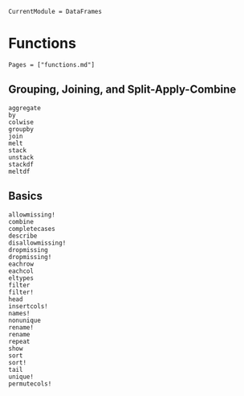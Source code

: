 ```@meta
CurrentModule = DataFrames
```

# Functions

```@index
Pages = ["functions.md"]
```

## Grouping, Joining, and Split-Apply-Combine

```@docs
aggregate
by
colwise
groupby
join
melt
stack
unstack
stackdf
meltdf
```

## Basics

```@docs
allowmissing!
combine
completecases
describe
disallowmissing!
dropmissing
dropmissing!
eachrow
eachcol
eltypes
filter
filter!
head
insertcols!
names!
nonunique
rename!
rename
repeat
show
sort
sort!
tail
unique!
permutecols!
```
